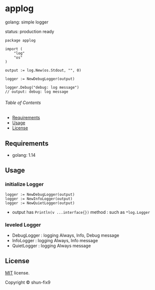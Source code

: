 # applog

golang: simple logger

status: production ready

```golang
package applog

import (
	"log"
	"os"
)

output := log.New(os.Stdout, "", 0)

logger := NewDebugLogger(output)

logger.Debug("debug: log message")
// output: debug: log message
```


###### Table of Contents

- [Requirements](#Requirements)
- [Usage](#Usage)
- [License](#License)

## Requirements

- golang: 1.14


## Usage

### initialize Logger

```golang
logger := NewDebugLogger(output)
logger := NewInfoLogger(output)
logger := NewQuietLogger(output)
```

- output has `Println(v ...interface{})` method : such as `*log.Logger`


### leveled Logger

- DebugLogger : logging Always, Info, Debug message
- InfoLogger : logging Always, Info message
- QuietLogger : logging Always message


## License

[MIT](LICENSE) license.

Copyright &copy; shun-fix9
